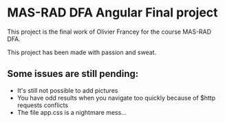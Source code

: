 # MAS-RAD DFA Angular Final project

This project is the final work of Olivier Francey for the course
MAS-RAD DFA.

This project has been made with passion and sweat.

## Some issues are still pending:
* It's still not possible to add pictures
* You have odd results when you navigate too quickly because of $http requests conflicts
* The file app.css is a nightmare mess...
